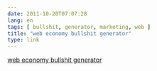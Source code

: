 ```yaml
---
date: 2011-10-20T07:07:28
lang: en
tags: [ bullshit, generator, marketing, web ]
title: "web economy bullshit generator"
type: link
---
```


[web economy bullshit generator](http://www.dack.com/web/bullshit.html)

